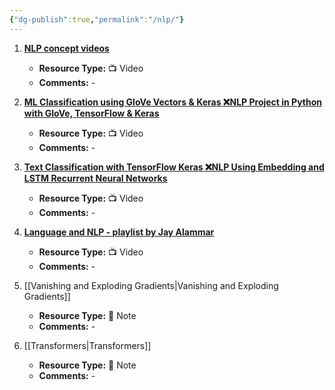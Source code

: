 ```yaml
---
{"dg-publish":true,"permalink":"/nlp/"}
---
```



1. [**NLP concept videos**](https://www.youtube.com/playlist?list=PLZoTAELRMXVMdJ5sqbCK2LiM0HhQVWNzm)
   - **Resource Type:** 📺 Video
   - **Comments:** -

2. [**ML Classification using GloVe Vectors & Keras ❌NLP Project in Python with GloVe, TensorFlow & Keras**](https://www.youtube.com/watch?v=Qsmn9pL5kcU&list=PLasd6OSjN2oK4nLzXk7isXA9IjBKB4hdB&index=4)
   - **Resource Type:** 📺 Video
   - **Comments:** -

3. [**Text Classification with TensorFlow Keras ❌NLP Using Embedding and LSTM Recurrent Neural Networks**](https://www.youtube.com/watch?v=j7EB7yeySDw&list=PLasd6OSjN2oK4nLzXk7isXA9IjBKB4hdB&index=5)
   - **Resource Type:** 📺 Video
   - **Comments:** -

4. [**Language and NLP - playlist by Jay Alammar**](https://www.youtube.com/playlist?list=PLTx9yCaDlo1UlgZiSgEjq86Zvbo2yC87d)
   - **Resource Type:** 📺 Video
   - **Comments:** -

5. [[Vanishing and Exploding Gradients\|Vanishing and Exploding Gradients]]
   - **Resource Type:** 🔗 Note
   - **Comments:** -

6. [[Transformers\|Transformers]]
   - **Resource Type:** 🔗 Note
   - **Comments:** -
